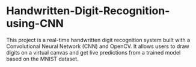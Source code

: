 # Handwritten-Digit-Recognition-using-CNN
This project is a real-time handwritten digit recognition system built with a Convolutional Neural Network (CNN) and OpenCV. It allows users to draw digits on a virtual canvas and get live predictions from a trained model based on the MNIST dataset.
